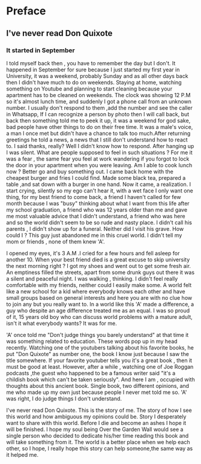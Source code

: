 # Preface
## I've never read Don Quixote
### It started in September
I told myself back then , you have to remember the day but I don't.
It happened in September for sure because I just started my first year in 
University, it was a weekend, probably Sunday and as all other days back then 
I didn't have much to do on weekends. Staying at home, watching something on Youtube and 
planning to start cleaning because your apartment has to be cleaned on weekends.
The clock was showing 12 P.M so it's almost lunch time, and suddenly I got a phone call 
from an unknown number. I usually don't respond to them ,add the number and see the caller in Whatsapp, If I can recognize a person by photo then I will call back, but back then something told me to peek it up, it was a weekend for god sake, bad people have other things to do on their free time. It was a male's voice, a man I once met but didn't have a chance to talk too much.After returning greetings he told a news, a news that I still don't understand how to react to.
I said thanks, really? Well I didn't know how to respond. After hanging up I was silent. What are people supposed to feel in such situations ? For me it was a fear , the same fear you feel at work wandering if you forgot to lock the door in your apartment when you were leaving.
Am I able to cook lunch now ? Better go and buy something out. I came back home
with the cheapest burger and fries I could find. Made some black tea, prepared a table ,and sat down with a burger in one hand. Now it came, a realization. I start crying, silently so my ego can't hear it, with a wet face I only want one
thing, for my best friend to come back, a friend I haven't called for few month because I was "busy" thinking about what I want from this life after my school graduation,
a friend who was 12 years older than me and gave me most valuable advice that I 
didn't understand, a friend who was here and so the world didn't seem to be
so rude and nasty place. I didn't call his parents , I didn't show up for a funeral. Neither did I visit his grave. How could I ? This guy just abandoned me in this cruel world. I didn't tell my mom or friends , none of them knew 'A'. 

I opened my eyes, it's 3 A.M .I cried for a few hours and fell asleep for
another 10. When your best friend died is a great excuse to skip university the next morning right  ? I got my shoes and went out to get some fresh air.
An emptiness filled the streets, apart from some drunk guys out there it was a 
silent and peaceful night. I was walking , thinking. I didn't feel really comfortable with my friends, neither could I easily make some. A world felt like a new school for a kid where everybody knows each other and have small groups based on general interests and here you are with no clue how to join any but you really want to.
In a world like this 'A' made a difference, a guy who despite an age difference
treated me as an equal. I was so proud of it, 15 years old boy who can discuss world problems with a mature adult, isn't it what everybody wants? It was for me.
 
'A' once told me "Don't judge things you barely understand" at that time it was 
something related to education. These words pop up in my head recently. Watching one of the youtubers talking about his favorite books, he put "Don Quixote" as number one, the book I know just because I saw the title somewhere. If your favorite youtuber tells you it's a great book , then it must be good at least.
 However, after a while , watching one of Joe Roggan podcasts ,the guest who happened to be a famous writer said "it's a childish book which can't be taken seriously". And here I am , occupied with thoughts about this ancient book. Single book, two different opinions, and me who made up my own just because people I never met told me so. 'A' was right, I do judge things I don't understand.
 
I've never read Don Quixote. This is the story of me. The story of how I see this 
world and how ambiguous my opinions could be. Story I desperately want to share with this world. Before I die and become an ashes I hope it will be finished. I hope my soul being Over the Garden Wall would see a single person who decided to dedicate his/her time reading this book and will take something from it. The world is a better place when we help each other, so I hope, I really hope this story can help someone,the same way as it helped me.

